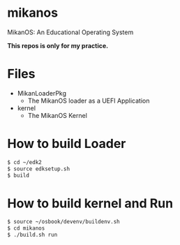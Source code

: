 # mikanos
MikanOS: An Educational Operating System

**This repos is only for my practice.**

# Files

- MikanLoaderPkg
    - The MikanOS loader as a UEFI Application
- kernel
    - The MikanOS Kernel

# How to build Loader

```sh
$ cd ~/edk2
$ source edksetup.sh
$ build
```

# How to build kernel and Run

```sh
$ source ~/osbook/devenv/buildenv.sh
$ cd mikanos
$ ./build.sh run
```

